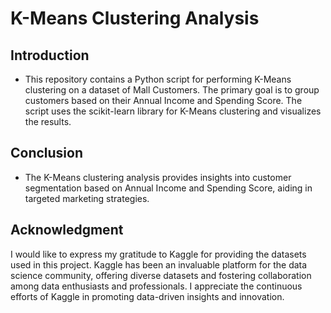 # K-Means Clustering Analysis

## Introduction

- This repository contains a Python script for performing K-Means clustering on a dataset of Mall Customers. The primary goal is to group customers based on their Annual Income and Spending Score. The script uses the scikit-learn library for K-Means clustering and visualizes the results.

## Conclusion
- The K-Means clustering analysis provides insights into customer segmentation based on Annual Income and Spending Score, aiding in targeted marketing strategies.

## Acknowledgment
I would like to express my gratitude to Kaggle for providing the datasets used in this project. Kaggle has been an invaluable platform for the data science community, offering diverse datasets and fostering collaboration among data enthusiasts and professionals. I appreciate the continuous efforts of Kaggle in promoting data-driven insights and innovation.
